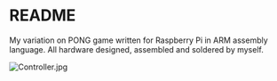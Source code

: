 # README #

My variation on PONG game written for Raspberry Pi in ARM assembly language. All hardware designed, assembled and soldered by myself.

![Controller.jpg](https://bitbucket.org/repo/8MkLoE/images/351147778-Controller.jpg)
